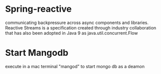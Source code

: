 # Spring-reactive
communicating backpressure across async components and libraries. Reactive Streams is a specification created through industry collaboration that has also been adopted in Java 9 as java.util.concurrent.Flow 



# Start Mangodb

execute in a mac terminal "mangod" to start mongo db as a deamon